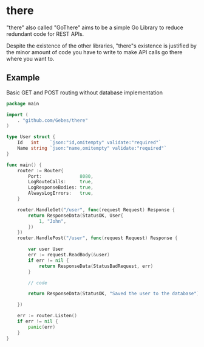 # there
"there" also called "GoThere" aims to be a simple Go Library to reduce redundant code for REST APIs. 

Despite the existence of the other libraries, "there"s existence is justified by the minor amount of code you have to write to make API calls go there where you want to.

## Example
Basic GET and POST routing without database implementation
```go
package main

import (
	. "github.com/Gebes/there"
)

type User struct {
	Id   int    `json:"id,omitempty" validate:"required"`
	Name string `json:"name,omitempty" validate:"required"`
}

func main() {
	router := Router{
		Port:              8080,
		LogRouteCalls:     true,
		LogResponseBodies: true,
		AlwaysLogErrors:   true,
	}

	router.HandleGet("/user", func(request Request) Response {
		return ResponseData(StatusOK, User{
			1, "John",
		})
	})
	router.HandlePost("/user", func(request Request) Response {

		var user User
		err := request.ReadBody(&user)
		if err != nil {
			return ResponseData(StatusBadRequest, err)
		}

		// code

		return ResponseData(StatusOK, "Saved the user to the database")

	})

	err := router.Listen()
	if err != nil {
		panic(err)
	}
}

```